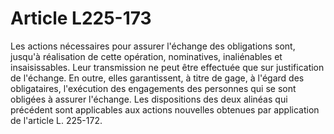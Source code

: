 # Article L225-173

Les actions nécessaires pour assurer l'échange des obligations sont, jusqu'à réalisation de cette opération, nominatives, inaliénables et insaisissables. Leur transmission ne peut être effectuée que sur justification de l'échange.   En outre, elles garantissent, à titre de gage, à l'égard des obligataires, l'exécution des engagements des personnes qui se sont obligées à assurer l'échange.   Les dispositions des deux alinéas qui précédent sont applicables aux actions nouvelles obtenues par application de l'article L. 225-172.
